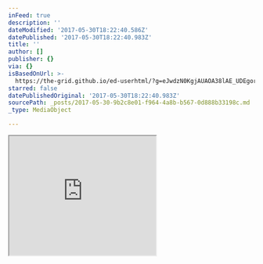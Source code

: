 ```yaml
---
inFeed: true
description: ''
dateModified: '2017-05-30T18:22:40.586Z'
datePublished: '2017-05-30T18:22:40.983Z'
title: ''
author: []
publisher: {}
via: {}
isBasedOnUrl: >-
  https://the-grid.github.io/ed-userhtml/?g=eJwdzN0KgjAUAOA38lAE_UDEgorCMK2sO5lu0-nWEc826-2jbr-Lr3GupxWAwIqiGrE2MqrQAocSG0-Gh4E7xz9_VDhYAgESJnt27NP4qvyiiO8z6lLNW1Oz5dPN2SNk4pCfc3XpGtsmejdlt61PTu9shKDl-Gs2nvo1qcLoV_cFYSsvyg
starred: false
datePublishedOriginal: '2017-05-30T18:22:40.983Z'
sourcePath: _posts/2017-05-30-9b2c8e01-f964-4a8b-b567-0d888b33198c.md
_type: MediaObject

---
```

<iframe src="https://the-grid.github.io/ed-userhtml/?g=eJwdzN0KgjAUAOA38lAE_UDEgorCMK2sO5lu0-nWEc826-2jbr-Lr3GupxWAwIqiGrE2MqrQAocSG0-Gh4E7xz9_VDhYAgESJnt27NP4qvyiiO8z6lLNW1Oz5dPN2SNk4pCfc3XpGtsmejdlt61PTu9shKDl-Gs2nvo1qcLoV_cFYSsvyg" height="244" style=""></iframe>